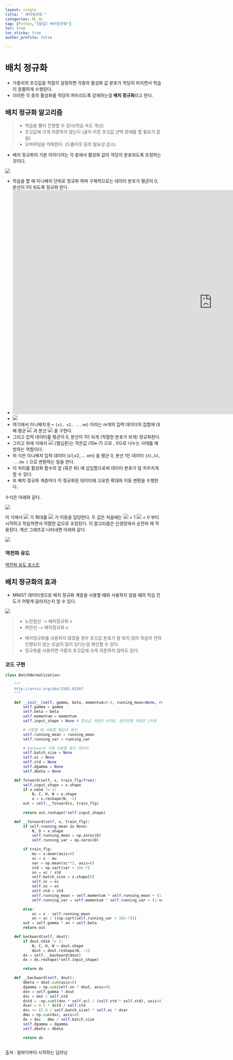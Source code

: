 ```yaml
---
layout: single
title: " 배치정규화 "
categories: ML_DL
tag: [Python,"[밑딥] 배치정규화"]
toc: true
toc_sticky: true
author_profile: false

---
```


# 배치 정규화

- 가중치의 초깃값을 적절히 설정하면 각층의 활성화 값 분포가 적당히 퍼지면서 학습이 원활하게 수행된다.
- 이러한 각 층의 활성화를 적당히 퍼뜨리도록 강제하는걸 **배치 정규화**라고 한다.

## 배치 정규화 알고리즘

>- 학습을 빨리 진행할 수 있다(학습 속도 개선)
>- 초깃값에 크게 의존하지 않는다 (골치 아픈 초깃값 선택 장애를 할 필요가 없음)
>- 오버피팅을 억제한다. (드롭아웃 등의 필요성 감소)


- 배치 정규화의 기본 아이디어는 각 층에서 활성화 값이 적당이 분포되도록 조정하는 것이다.

![](https://i.imgur.com/zr7j3mv.png)

- 학습을 할 때 미니배치 단위로 정규화 하며 구체적으로는 데이터 분포가 평균이 0, 분산이 1이 되도록 정규화 한다.
- <iframe width="1280" height="720" src="https://www.youtube.com/embed/3rSecBOH_EQ" title="분산의 정의 알아보기" frameborder="0" allow="accelerometer; autoplay; clipboard-write; encrypted-media; gyroscope; picture-in-picture; web-share" allowfullscreen></iframe>
- ![](https://i.imgur.com/U1hatRV.png)
- 여기에서 미니배치 B = `{x1, x2, ...xm}` 이라는 m개의 입력 데이터의 집합에 대해 평균 ![](https://i.imgur.com/1cDo7f3.png) 과 분산 ![](https://i.imgur.com/4LhuEEM.png) 을 구한다.
- 그리고 입력 데이터를 평균이 0, 분산이 1이 되게 (적절한 분포가 되게) 정규화한다.
- 그리고 위에 식에서 ![](https://i.imgur.com/KzZMrlq.png) (엘십론)는 작은값 (10e-7) 으로 , 0으로 나누는 사태를 예방하는 역할이다.
- 위 식은 미니배치 입력 데이터 {x1,x2,.... xm} 을 평균 0, 분산 1인 데이터 `{X1,X2, ...Xm }` 으로 변환하는 일을 한다.
- 이 처리를 활성화 함수의 앞 (혹은 뒤) 에 삽입함으로써 데이터 분포가 덜 치우치게 할 수 있다.
- 또 배치 정규화 계층마다 이 정규화된 데이터에 고유한 확대와 이동 변환을 수행한다.

수식은 아래와 같다.

![](https://i.imgur.com/QQW5QFa.png)

이 식에서 ![](https://i.imgur.com/CVYJJ4W.png) 가 확대를 ![](https://i.imgur.com/Tj7JrJw.png) 가 이동을 담당한다.
두 값은 처음에는 ![](https://i.imgur.com/CVYJJ4W.png) = 1 ![](https://i.imgur.com/Tj7JrJw.png) = 0 부터 시작하고 학습하면서 적합한 값으로 조정된다.
이 알고리즘은 신경망에서 순전파 때 적용된다.
계산 그래프로 나타내면 아래와 같다.

![](https://i.imgur.com/LpWWeYd.png)

### 역전파 유도
[역전파 유도 포스트](https://kratzert.github.io/2016/02/12/understanding-the-gradient-flow-through-the-batch-normalization-layer.html)

## 배치 정규화의 효과
- MNIST 데이터셋으로 배치 정규화 계층을 사용할 떄와 사용하지 않을 떄의 학습 진도가 어떻게 달라지는지 알 수 있다.

![](https://i.imgur.com/Srb4WAE.png)

> - 노란점선 -> 배치정규화 x 
> - 파란선 -> 배치정규화 o

>- 배치정규화를 사용하지 않았을 경우 초깃값 분포가 잘 되지 않아 학습이 전혀 진행되지 않는 모습이 많이 있다는걸 확인할 수 있다.
>- 정규화를 사용하면 가중치 초깃값에 크게 의존하지 않아도 된다.

### 코드 구현
```python
class BatchNormalization:

    """
    http://arxiv.org/abs/1502.03167
    """

    def __init__(self, gamma, beta, momentum=0.9, running_mean=None, running_var=None):
        self.gamma = gamma
        self.beta = beta
        self.momentum = momentum
        self.input_shape = None # 합성곱 계층은 4차원, 완전연결 계층은 2차원  

        # 시험할 때 사용할 평균과 분산
        self.running_mean = running_mean
        self.running_var = running_var  

        # backward 시에 사용할 중간 데이터
        self.batch_size = None
        self.xc = None
        self.std = None
        self.dgamma = None
        self.dbeta = None

    def forward(self, x, train_flg=True):
        self.input_shape = x.shape
        if x.ndim != 2:
            N, C, H, W = x.shape
            x = x.reshape(N, -1)
        out = self.__forward(x, train_flg)
        
        return out.reshape(*self.input_shape)

    def __forward(self, x, train_flg):
        if self.running_mean is None:
            N, D = x.shape
            self.running_mean = np.zeros(D)
            self.running_var = np.zeros(D)

        if train_flg:
            mu = x.mean(axis=0)
            xc = x - mu
            var = np.mean(xc**2, axis=0)
            std = np.sqrt(var + 10e-7)
            xn = xc / std
            self.batch_size = x.shape[0]
            self.xc = xc
            self.xn = xn
            self.std = std
            self.running_mean = self.momentum * self.running_mean + (1-self.momentum) * mu
            self.running_var = self.momentum * self.running_var + (1-self.momentum) * var            

        else:
            xc = x - self.running_mean
            xn = xc / ((np.sqrt(self.running_var + 10e-7)))
        out = self.gamma * xn + self.beta
        return out

    def backward(self, dout):
        if dout.ndim != 2:
            N, C, H, W = dout.shape
            dout = dout.reshape(N, -1)
        dx = self.__backward(dout)
        dx = dx.reshape(*self.input_shape)

        return dx

    def __backward(self, dout):
        dbeta = dout.sum(axis=0)
        dgamma = np.sum(self.xn * dout, axis=0)
        dxn = self.gamma * dout
        dxc = dxn / self.std
        dstd = -np.sum((dxn * self.xc) / (self.std * self.std), axis=0)
        dvar = 0.5 * dstd / self.std
        dxc += (2.0 / self.batch_size) * self.xc * dvar
        dmu = np.sum(dxc, axis=0)
        dx = dxc - dmu / self.batch_size
        self.dgamma = dgamma
        self.dbeta = dbeta

        return dx
        
```





출처 : 밑바닥부터 시작하는 딥러닝
